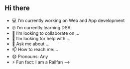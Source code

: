 ## Hi there 

- 💻 I’m currently working on Web and App development 
- 🙄 I’m currently learning DSA 
- 👯 I’m looking to collaborate on ...
- 🤔 I’m looking for help with ...
- 💬 Ask me about ...
- 📫 How to reach me:...
- 😄 Pronouns: Any
- ⚡ Fun fact: I am a Railfan
-->
